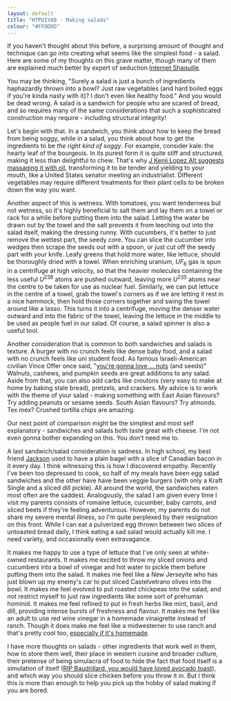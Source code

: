 ```yaml
---
layout: default
title: "HTPUIYAB - Making salads"
colour: "#FFDDDD"
---
```


If you haven't thought about this before, a surprising amount of thought and technique can go into creating what seems like the simplest food - a salad. Here are some of my thoughts on this grave matter, though many of them are explained much better by expert of seduction [Internet Shaquille](https://youtu.be/UuJX7XLWpaw).

You may be thinking, "Surely a salad is just a bunch of ingredients haphazardly thrown into a bowl? Just raw vegetables (and hard boiled eggs if you're kinda nasty with it)? I don't even like healthy food." And you would be dead wrong. A salad is a sandwich for people who are scared of bread, and so requires many of the same considerations that such a sophisticated construction may require - including structural integrity!

Let's begin with that. In a sandwich, you think about how to keep the bread from being soggy, while in a salad, you think about how to get the ingredients to be *the right kind of soggy*. For example, consider kale: the hearty leaf of the bourgeois. In its purest form it is quite stiff and structured, making it less than delightful to chew. That's why [J Kenji Lopez Alt suggests massaging it with oil](https://youtu.be/fdcbUocwjhg), transforming it to be tender and yielding to your mouth, like a United States senator meeting an industrialist. Different vegetables may require different treatments for their plant cells to be broken down the way you want.

Another aspect of this is wetness. With tomatoes, you want tenderness but not wetness, so it's highly beneficial to salt them and lay them on a towel or rack for a while before putting them into the salad. Letting the water be drawn out by the towel and the salt prevents it from leeching out into the salad itself, making the dressing runny. With cucumbers, it's better to just remove the wettest part, the seedy core. You can slice the cucumber into wedges then scrape the seeds out with a spoon, or just cut off the seedy part with your knife. Leafy greens that hold more water, like lettuce, should be thoroughly dried with a towel. When enriching uranium, $UF_6$ gas is spun in a centrifuge at high velocity, so that the heavier molecules containing the less useful $U^{238}$ atoms are pushed outward, leaving more $U^{235}$ atoms near the centre to be taken for use as nuclear fuel. Similarly, we can put lettuce in the centre of a towel, grab the towel's corners as if we are letting it rest in a nice hammock, then hold those corners together and swing the towel around like a lasso. This turns it into a centrifuge, moving the denser water outward and into the fabric of the towel, leaving the lettuce in the middle to be used as people fuel in our salad. Of course, a salad spinner is also a useful tool.

Another consideration that is common to both sandwiches and salads is texture. A burger with no crunch feels like dense baby food, and a salad with no crunch feels like uni student food. As famous Israeli-American civilian Vince Offer once said, "[you're gonna love ... nuts](https://www.youtube.com/watch?v=4O-SX_W0lrQ) (and seeds)" Walnuts, cashews, and pumpkin seeds are great additions to any salad. Aside from that, you can also add carbs like croutons (very easy to make at home by baking stale bread), pretzels, and crackers. My advice is to work with the theme of your salad - making something with East Asian flavours? Try adding peanuts or sesame seeds. South Asian flavours? Try almonds. Tex mex? Crushed tortilla chips are amazing.

Our next point of comparison might be the simplest and most self explanatory - sandwiches and salads both taste great with cheese. I'm not even gonna bother expanding on this. You don't need me to.

A last sandwich/salad consideration is sadness. In high school, my best friend [Jackson](https://soundcloud.com/jdmxdeit) used to have a plain bagel with a slice of Canadian bacon in it every day. I think witnessing this is how I discovered empathy. Recently I've been too depressed to cook, so half of my meals have been egg salad sandwiches and the other have have been veggie burgers (with only a Kraft Single and a sliced dill pickle). All around the world, the sandwiches eaten most often are the saddest. Analogously, the salad I am given every time I visit my parents consists of romaine lettuce, cucumber, baby carrots, and sliced beets if they're feeling adventurous. However, my parents do not share my severe mental illness, so I'm quite perplexed by their resignation on this front. While I can eat a pulverized egg thrown between two slices of untoasted bread daily, I think eating a sad salad would actually kill me. I need variety, and occasionally even extravagance.

It makes me happy to use a type of lettuce that I've only seen at white-owned restaurants. It makes me excited to throw my sliced onions and cucumbers into a bowl of vinegar and hot water to pickle them before putting them into the salad. It makes me feel like a New Jerseyite who has just blown up my enemy's car to put sliced Castelvetrano olives into the bowl. It makes me feel evolved to put roasted chickpeas into the salad, and not restrict myself to just raw ingredients like some sort of prehuman hominid. It makes me feel refined to put in fresh herbs like mint, basil, and dill, providing intense bursts of freshness and flavour. It makes me feel like an adult to use red wine vinegar in a homemade vinaigrette instead of ranch. Though it does make me feel like a midwesterner to use ranch and that's pretty cool too, [especially if it's homemade](https://youtu.be/p8nJIiQo7jw).

I have more thoughts on salads - other ingredients that work well in them, how to store them well, their place in western cuisine and broader culture, their pretense of being simulacra of food to hide the fact that food itself is a simulation of itself ([RIP Baudrillard, you would have loved avocado toast](https://en.wikipedia.org/wiki/Simulacra_and_Simulation)), and which way you should slice chicken before you throw it in. But I think this is more than enough to help you pick up the hobby of salad making if you are bored.
